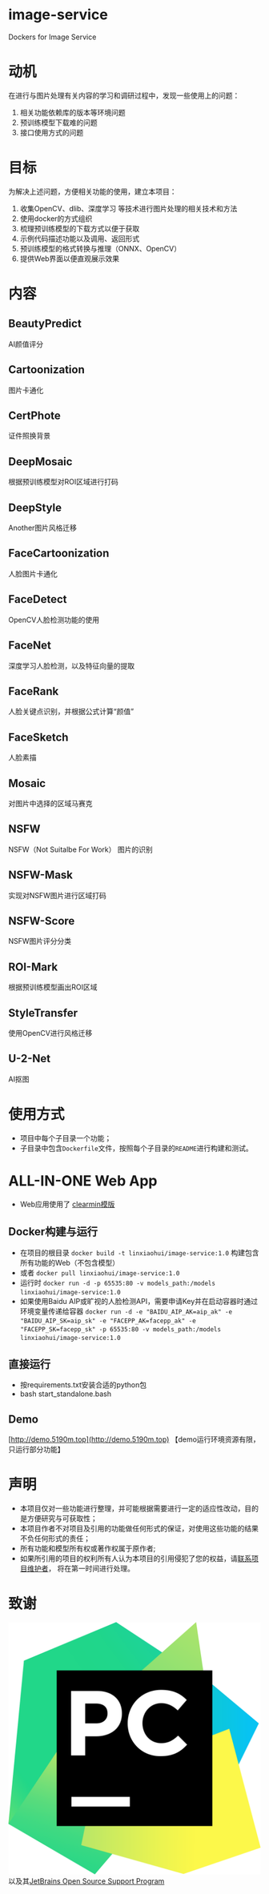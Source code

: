 # image-service
Dockers for Image Service

# 动机
在进行与图片处理有关内容的学习和调研过程中，发现一些使用上的问题：
   1. 相关功能依赖库的版本等环境问题
   2. 预训练模型下载难的问题
   3. 接口使用方式的问题

# 目标
为解决上述问题，方便相关功能的使用，建立本项目：
   1. 收集OpenCV、dlib、深度学习 等技术进行图片处理的相关技术和方法
   2. 使用docker的方式组织
   3. 梳理预训练模型的下载方式以便于获取
   4. 示例代码描述功能以及调用、返回形式
   5. 预训练模型的格式转换与推理（ONNX、OpenCV）
   6. 提供Web界面以便直观展示效果

# 内容

## BeautyPredict
AI颜值评分

## Cartoonization
图片卡通化

## CertPhote
证件照换背景

## DeepMosaic
根据预训练模型对ROI区域进行打码

## DeepStyle
Another图片风格迁移

## FaceCartoonization
人脸图片卡通化

## FaceDetect
OpenCV人脸检测功能的使用

## FaceNet
深度学习人脸检测，以及特征向量的提取

## FaceRank
人脸关键点识别，并根据公式计算“颜值”

## FaceSketch
人脸素描

## Mosaic
对图片中选择的区域马赛克

## NSFW
NSFW（Not Suitalbe For Work） 图片的识别

## NSFW-Mask
实现对NSFW图片进行区域打码

## NSFW-Score
NSFW图片评分分类

## ROI-Mark
根据预训练模型画出ROI区域

## StyleTransfer
使用OpenCV进行风格迁移

## U-2-Net
AI抠图


# 使用方式
   * 项目中每个子目录一个功能；
   * 子目录中包含`Dockerfile`文件，按照每个子目录的`README`进行构建和测试。

# ALL-IN-ONE Web App
   * Web应用使用了 [clearmin模版](https://github.com/paomedia/clearmin)

## Docker构建与运行
   * 在项目的根目录 `docker build -t linxiaohui/image-service:1.0` 构建包含所有功能的Web（不包含模型）
   * 或者 `docker pull linxiaohui/image-service:1.0`
   * 运行时 `docker run -d -p 65535:80 -v models_path:/models linxiaohui/image-service:1.0`
   * 如果使用Baidu AIP或旷视的人脸检测API，需要申请Key并在启动容器时通过环境变量传递给容器 `docker run -d -e "BAIDU_AIP_AK=aip_ak" -e "BAIDU_AIP_SK=aip_sk" -e "FACEPP_AK=facepp_ak" -e "FACEPP_SK=facepp_sk" -p 65535:80 -v models_path:/models linxiaohui/image-service:1.0`

## 直接运行
   * 按requirements.txt安装合适的python包
   * bash start_standalone.bash

## Demo
[http://demo.5190m.top](http://demo.5190m.top) 【demo运行环境资源有限，只运行部分功能】

# 声明
   * 本项目仅对一些功能进行整理，并可能根据需要进行一定的适应性改动，目的是方便研究与可获取性；
   * 本项目作者不对项目及引用的功能做任何形式的保证，对使用这些功能的结果不负任何形式的责任；
   * 所有功能和模型所有权或著作权属于原作者;
   * 如果所引用的项目的权利所有人认为本项目的引用侵犯了您的权益，请[联系项目维护者](https://github.com/linxiaohui/image-service/issues/new/choose)， 将在第一时间进行处理。

# 致谢
[![JetBrains PyCharm](./icon-pycharm.png "pycharm")](https://www.jetbrains.com/?from=image-service)以及其[JetBrains Open Source Support Program](https://www.jetbrains.com/community/opensource/#support)
